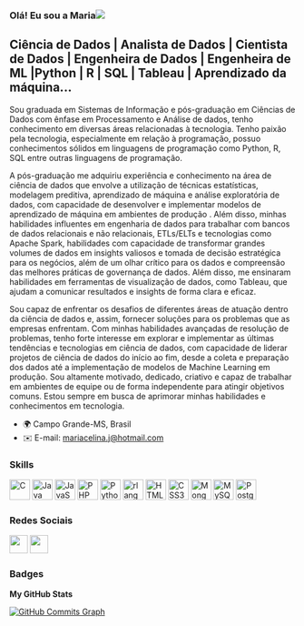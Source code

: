 ### Olá! Eu sou a Maria![](https://user-images.githubusercontent.com/18350557/176309783-0785949b-9127-417c-8b55-ab5a4333674e.gif) 

<!--
**MariaCelinaJ/MariaCelinaJ** is a ✨ _special_ ✨ repository because its `README.md` (this file) appears on your GitHub profile.

Here are some ideas to get you started:

- 🔭 I’m currently working on Cientista de dados
- 🌱 I’m currently learning ...
- 👯 I’m looking to collaborate on ...
- 🤔 I’m looking for help with ...
- 💬 Ask me about ...
- 📫 How to reach me: ...
- 😄 Pronouns: ...
- ⚡ Fun fact: ...
-->
## Ciência de Dados | Analista de Dados | Cientista de Dados | Engenheira de Dados | Engenheira de ML |Python | R | SQL | Tableau | Aprendizado da máquina...

Sou graduada em Sistemas de Informação e pós-graduação em Ciências de Dados com ênfase em Processamento e Análise de dados, tenho conhecimento em diversas áreas relacionadas à tecnologia. Tenho paixão pela tecnologia, especialmente em relação à programação, possuo conhecimentos sólidos em linguagens de programação como Python, R, SQL entre outras linguagens de programação.

A pós-graduação me adquiriu experiência e conhecimento na área de ciência de dados que envolve a utilização de técnicas estatísticas, modelagem preditiva, aprendizado de máquina e análise exploratória de dados, com capacidade de desenvolver e implementar modelos de aprendizado de máquina em ambientes de produção . Além disso, minhas habilidades influentes em engenharia de dados para trabalhar com bancos de dados relacionais e não relacionais, ETLs/ELTs e tecnologias como Apache Spark, habilidades com capacidade de transformar grandes volumes de dados em insights valiosos e tomada de decisão estratégica para os negócios, além de um olhar crítico para os dados e compreensão das melhores práticas de governança de dados. Além disso, me ensinaram habilidades em ferramentas de visualização de dados, como Tableau, que ajudam a comunicar resultados e insights de forma clara e eficaz. 

Sou capaz de enfrentar os desafios de diferentes áreas de atuação dentro da ciência de dados e, assim, fornecer soluções para os problemas que as empresas enfrentam. Com minhas habilidades avançadas de resolução de problemas, tenho forte interesse em explorar e implementar as últimas tendências e tecnologias em ciência de dados, com capacidade de liderar projetos de ciência de dados do início ao fim, desde a coleta e preparação dos dados até a implementação de modelos de Machine Learning em produção. Sou altamente motivado, dedicado, criativo e capaz de trabalhar em ambientes de equipe ou de forma independente para atingir objetivos comuns. Estou sempre em busca de aprimorar minhas habilidades e conhecimentos em tecnologia. 

* 🌍 Campo Grande-MS, Brasil 
* ✉️ E-mail: [mariacelina.j@hotmail.com](mailto:mariacelina.j@hotmail.com)[](mailto:mariacelina.j@hotmail.com)

### Skills

<p align="left">
<a href="https://docs.microsoft.com/en-us/cpp/?view=msvc-170" target="_blank" rel="noreferrer"><img src="https://raw.githubusercontent.com/danielcranney/readme-generator/main/public/icons/skills/c-colored.svg" width="36" height="36" alt="C" /></a>
<a href="https://www.oracle.com/java/" target="_blank" rel="noreferrer"><img src="https://raw.githubusercontent.com/danielcranney/readme-generator/main/public/icons/skills/java-colored.svg" width="36" height="36" alt="Java" /></a>
<a href="https://developer.mozilla.org/en-US/docs/Web/JavaScript" target="_blank" rel="noreferrer"><img src="https://raw.githubusercontent.com/danielcranney/readme-generator/main/public/icons/skills/javascript-colored.svg" width="36" height="36" alt="JavaScript" /></a>
<a href="https://www.php.net/" target="_blank" rel="noreferrer"><img src="https://raw.githubusercontent.com/danielcranney/readme-generator/main/public/icons/skills/php-colored.svg" width="36" height="36" alt="PHP" /></a>
<a href="https://www.python.org/" target="_blank" rel="noreferrer"><img src="https://raw.githubusercontent.com/danielcranney/readme-generator/main/public/icons/skills/python-colored.svg" width="36" height="36" alt="Python" /></a>
<a href="https://www.r-project.org/" target="_blank" rel="noreferrer"><img src="https://raw.githubusercontent.com/danielcranney/readme-generator/main/public/icons/skills/rlang-colored.svg" width="36" height="36" alt="rlang" /></a>
<a href="https://developer.mozilla.org/en-US/docs/Glossary/HTML5" target="_blank" rel="noreferrer"><img src="https://raw.githubusercontent.com/danielcranney/readme-generator/main/public/icons/skills/html5-colored.svg" width="36" height="36" alt="HTML5" /></a>
<a href="https://www.w3.org/TR/CSS/#css" target="_blank" rel="noreferrer"><img src="https://raw.githubusercontent.com/danielcranney/readme-generator/main/public/icons/skills/css3-colored.svg" width="36" height="36" alt="CSS3" /></a>
<a href="https://www.mongodb.com/" target="_blank" rel="noreferrer"><img src="https://raw.githubusercontent.com/danielcranney/readme-generator/main/public/icons/skills/mongodb-colored.svg" width="36" height="36" alt="MongoDB" /></a>
<a href="https://www.mysql.com/" target="_blank" rel="noreferrer"><img src="https://raw.githubusercontent.com/danielcranney/readme-generator/main/public/icons/skills/mysql-colored.svg" width="36" height="36" alt="MySQL" /></a>
<a href="https://www.postgresql.org/" target="_blank" rel="noreferrer"><img src="https://raw.githubusercontent.com/danielcranney/readme-generator/main/public/icons/skills/postgresql-colored.svg" width="36" height="36" alt="PostgreSQL" /></a>
</p>

### Redes Sociais

<p align="left"> <a href="https://www.github.com/MariaCelinaJ" target="_blank" rel="noreferrer"><img src="https://raw.githubusercontent.com/danielcranney/readme-generator/main/public/icons/socials/github-dark.svg" width="32" height="32" /></a> <a href="https://www.linkedin.com/in/maria-celina-jara" target="_blank" rel="noreferrer"><img src="https://raw.githubusercontent.com/danielcranney/readme-generator/main/public/icons/socials/linkedin.svg" width="32" height="32" /></a></p>

### Badges

<b>My GitHub Stats</b>

<a href="http://www.github.com/MariaCelinaJ"><img src="https://github-readme-activity-graph.cyclic.app/graph?username=MariaCelinaJ&bg_color=1c1917&color=ffffff&line=0891b2&point=ffffff&area_color=1c1917&area=true&hide_border=true&custom_title=GitHub%20Commits%20Graph" alt="GitHub Commits Graph" /></a>
